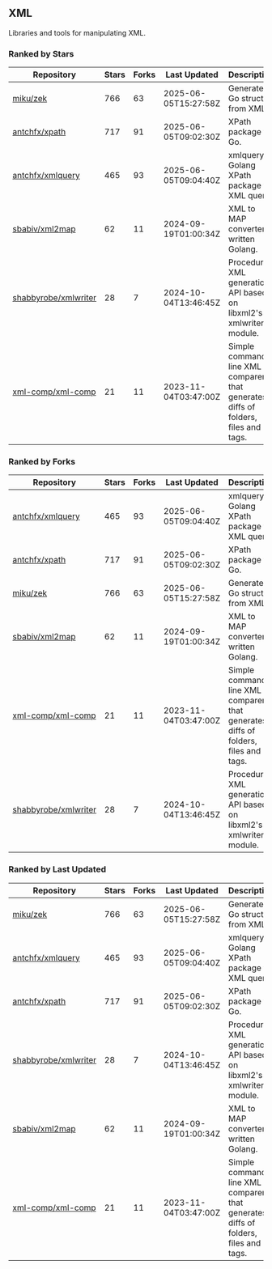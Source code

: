 ## XML

Libraries and tools for manipulating XML.

### Ranked by Stars

| Repository | Stars | Forks | Last Updated | Description | 
|------------|-------|-------|--------------|-------------|
| [miku/zek](https://github.com/miku/zek) | 766 | 63 | 2025-06-05T15:27:58Z |  Generate a Go struct from XML. |
| [antchfx/xpath](https://github.com/antchfx/xpath) | 717 | 91 | 2025-06-05T09:02:30Z |  XPath package for Go. |
| [antchfx/xmlquery](https://github.com/antchfx/xmlquery) | 465 | 93 | 2025-06-05T09:04:40Z |  xmlquery is Golang XPath package for XML query. |
| [sbabiv/xml2map](https://github.com/sbabiv/xml2map) | 62 | 11 | 2024-09-19T01:00:34Z |  XML to MAP converter written Golang. |
| [shabbyrobe/xmlwriter](https://github.com/shabbyrobe/xmlwriter) | 28 | 7 | 2024-10-04T13:46:45Z |  Procedural XML generation API based on libxml2's xmlwriter module. |
| [xml-comp/xml-comp](https://github.com/xml-comp/xml-comp) | 21 | 11 | 2023-11-04T03:47:00Z |  Simple command line XML comparer that generates diffs of folders, files and tags. |

### Ranked by Forks

| Repository | Stars | Forks | Last Updated | Description | 
|------------|-------|-------|--------------|-------------|
| [antchfx/xmlquery](https://github.com/antchfx/xmlquery) | 465 | 93 | 2025-06-05T09:04:40Z |  xmlquery is Golang XPath package for XML query. |
| [antchfx/xpath](https://github.com/antchfx/xpath) | 717 | 91 | 2025-06-05T09:02:30Z |  XPath package for Go. |
| [miku/zek](https://github.com/miku/zek) | 766 | 63 | 2025-06-05T15:27:58Z |  Generate a Go struct from XML. |
| [sbabiv/xml2map](https://github.com/sbabiv/xml2map) | 62 | 11 | 2024-09-19T01:00:34Z |  XML to MAP converter written Golang. |
| [xml-comp/xml-comp](https://github.com/xml-comp/xml-comp) | 21 | 11 | 2023-11-04T03:47:00Z |  Simple command line XML comparer that generates diffs of folders, files and tags. |
| [shabbyrobe/xmlwriter](https://github.com/shabbyrobe/xmlwriter) | 28 | 7 | 2024-10-04T13:46:45Z |  Procedural XML generation API based on libxml2's xmlwriter module. |

### Ranked by Last Updated

| Repository | Stars | Forks | Last Updated | Description | 
|------------|-------|-------|--------------|-------------|
| [miku/zek](https://github.com/miku/zek) | 766 | 63 | 2025-06-05T15:27:58Z |  Generate a Go struct from XML. |
| [antchfx/xmlquery](https://github.com/antchfx/xmlquery) | 465 | 93 | 2025-06-05T09:04:40Z |  xmlquery is Golang XPath package for XML query. |
| [antchfx/xpath](https://github.com/antchfx/xpath) | 717 | 91 | 2025-06-05T09:02:30Z |  XPath package for Go. |
| [shabbyrobe/xmlwriter](https://github.com/shabbyrobe/xmlwriter) | 28 | 7 | 2024-10-04T13:46:45Z |  Procedural XML generation API based on libxml2's xmlwriter module. |
| [sbabiv/xml2map](https://github.com/sbabiv/xml2map) | 62 | 11 | 2024-09-19T01:00:34Z |  XML to MAP converter written Golang. |
| [xml-comp/xml-comp](https://github.com/xml-comp/xml-comp) | 21 | 11 | 2023-11-04T03:47:00Z |  Simple command line XML comparer that generates diffs of folders, files and tags. |

